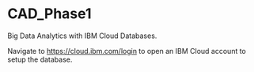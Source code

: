 # CAD_Phase1
Big Data Analytics with IBM Cloud Databases.

Navigate to https://cloud.ibm.com/login to open an IBM Cloud account to setup the database.
